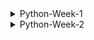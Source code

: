 <details>
    <summary>Python-Week-1</summary>

## Day 1:
### Introduction and Onboarding
I was introduced to the Python course content as well as what is expected of me in the end. Taken through how computers work with regards to memory and how it stores information, how we are able to access it and what happens when we write and run a computer program. I was then taken through installing Python, pip and Jupyter. Jupyter can only be installed using pip, which is the Python package installer which allows us to view most exercise files. Once everything was installed, I ran "jupyter notebook" which opened up the exercise files in the browser and from there I was able to create a new python 3 file which allowed me to run code in python without needing to use the command line. I also installed VS Code and ran the same Python code to see if it also works well on a text editor. Coming into this I was only familiar with VS Code so navigating and understanding Jupyter initially came with a bit of a challenge but I managed to work through it after reading more about it.

### Introduction
This compromised of a knowledge check going over finding the value of a variable when an array was already given and then altered, how a computer reads a comment line in Python and which symbol represents a comment when one is written. I found this questions helpful as they gave me a guide into what I can expect during the Python course. 

## Day 2:
### Variables and Types
I learnt that a **variable** is a basic unit of a program, which is assigned a value. The variable name cannot begin with a number, otherwise, it won't be used but it can include upper and lower case letters, including underscores. I did note that in Python, variable names begin with lowercase letters. Python has several types of variables such as *integers* - whole numbers, *floats* - decimal numbers, *complex numbers* - for complex calculations, *strings* - collections of characters, and booleans - true or false. Strings can be concatenated using a plus sign but cannot be used to add strings and numbers.

### Data Structures
These allow for the storage of a list of values in a single variable. Which are the following: **List** data structure - order is important, can contain any data type, incl. a list within a list and len funtion is used to determine the length, **Set** data structure - similar to a list, contains unique elements, declared by curly braces and order not important. **Tuples** - similar to lists, cannot be modified once declared, useful in storing large amounts of data in an efficient way in memory. **Dictionary** - collections of key-value pairs and are declared using curly braces and accessed using keys.

### Operators
These instructions that perform operations on variables and values by manipulating and performing actions on data. **Addition (+)** - adding things together to get a result and can concatenate two strings, **multiplication (*)** - multiplies numbers together but can also work with a string, **exponent** - raises a number to specified power, **division (/)** - returns floating point value even if the result is a whole number, **modulus (%)** - provides remainder after division e.g. 20/6 remainder 2 returned by modulus.
Other operators include **comparison operators** - evaluate two variables or values and produce boolean result e.g. ==, <, <=, >, >=. **Logical operators ('and', 'or' and 'not')** - 'and' returns true if both operands true, 'or' returns true if at least one operand is true and 'not' negates (reversing the truth value) boolean value it operates on. **Membership operators ('in' and 'not in')** - 'in' to check if a number of a string exits in given list/string.

### Control Flow
If statement allows us to execute a block of code only if a certain condition is met. If a condtion is true, indented code under if statement =  executed, if there's more code and an else statement is added, then the code under that = executed if condition is false. Indentation is very important - determines structure of the program.
- **For loop** - used to iterate over a list of any iterable object.
- **While loop** - similar to for loop but keeps looping until a certain condition is false. Important to make sure condition in while loop will eventually = false or loop will continue indefinitely.

### Functions
Like a machine that takes inputs and produces outputs e.g. toaster takes bread, produces toast. Toaster can still apply toasting function even if bread is not used.
- Defined by using *'def'* keyword followed by function name and arguments in parentheses.
- Can take one or more arguments and may or may not return a value.
- may mutate a variable without returning anything e.g. print function only prints output and doesn't return anything.
- keyword *'None'* represents absence of value, default return value for functions that do not explicitly return anything.

### Classes and Objects
- Class - help label and organize related collections of functions and attributes.
- E.g. a class called has multiple functions and attributes such as legs, a name and bark.
    - special function (init) created and gets called when instance of class is created.
    - init function takes variable called *'self'* which refers to specific instance of the Dog class.
```
class Dog:
    def __init__(self, name):
        self.name = name
        self.legs = 4

    def speak(self):
        print(self.name + ' says: Bark!')
```
- Defining attributes and functions of Dog class. E.g. Dog with four legs and has the name 'Rover' and a function called 'speak', which prints 'bark'.
- These attributes or functions in the class can be accessed using 'self' variable.
- Can be used by creating a new instance by calling 'dog' passing other variables such as name.
- Speak function takes 'self' as first variable ---> instance of the class  
    - class instances ---> objects
        - variables inside these classes ---> attributes
            - functions ---> methods.
```
my_dog = Dog('Rover')
another_dog = Dog('Fluffy')

my_dog.speak()

another_dog.speak()
```
### Factorial challenge
Factorial function gives the number of possible arrangements of a set of items of length 'n'
```
E.g. 4! ('four factorial') or ways to arrange four items
* can be calculated as 4 * 3 * 2 * 1
* 5! = 5 * 4 * 3 * 2 * 1 = 120
* 6! = 6 * 5 * 4 * 3 * 2 * 1 = 720
* 0! = 1
```
factorial = ! after a number = to the product of that number and all the integers below it down to one.
If type of 'num' is not an integer, we return none, this includes floats e.g. 1.2 and string. Negative numbers such as '-2' are integers but are also special cases, therefore if number < 0, return none.

- Recursion: when a function calls itself directly or indirectly.
    - all same checks performed then return the number multiplied by the factorial of the number minus one.
    - It calls itself, but with a number that's one smaller than before.
    - all checks repeated until input number = 0 and we return one.
    - factorial of the number if returned.
## Day 3:
### Ints and Floats
Division with ints = returns float e.g. 20/4 = 5.0
Returns float to accomodate non-whole numbers and adding a float to an int or multiplying/ using exponents with both = float.

- e.g. 256.0 can be converted to int using int class.
- Casting: converting from one type to another.
      - values like 8.9 casts to 8 and not 9.
      - no rounding when casting floats to ints, just removes the decimal.
      - can use round function when casting to round to nearest int ---> can also specify number of decimal places to round to.

- Floats = approximations resulting in rounding errors.
- stored as binary ones and zeros in memory, due to memory limitations ---> approximations = rounding errors.
- rounding function can mitigate (reduce, alleviate or lesson) this issue.

### Alternate Number Types
If you pass a number in a string, int class = convert to integer e.g. "100" --> 100.
If you pass second argument as a numer, it will convert first argument from that base to base 10. e.g. "100" in base 2 = 4 base 10.
First argument always = **string**
Due to maybe having non-numeric characters in the string that are valid in some bases e.g. "1ab" in base 16. "1ab" is not an integer.
```
int('1ab', 16)
1: 1*16^2, a: 10*16^1, b: 11*16^0
256 + 160 + 11 = 427
```

### Decimals
To use decimal module - import decimal class and the getcontext function. Deccimal class can help instantiate a decimal object with a number value e.g. 1/3 = 0.3333 with four decimals. Pass float as string so no problems are encounted.
```
from decimal import *
getcontext()
getcontext().prec=4 (changing decimal places)
Decimal(1) / Decimal(3)
= Decimal('0.3333')
```
```
getcontext().prec=2
Decimal(1) / Decimal(3)
= Decimal('0.33')
```

### Booleans
* Python casts integers to booleans: 1 = true and 0 = false.
* Anything except 0 = true, even -1 and imaginary 1 = true but float 0 and imaginary 0 = false.
* When it comes to strings: Boolean true = true, anything other than an empty string = true.
* Even "false" = true.
* Only false string is an empty one, with no spaces.
* Can also cast data structures to booleans - empty list or dictionary = false but anything inside = true.
* When non-value returned from a function = false.

### Strings
- Slicing: taking a portion of a string and returning it.
```
name = 'My name is Iron-man'
for first character: name[0] --> 'M'
for second character: name[1] --> 'y'
first 7 characters: name[0:7] --> 'My name'
same result as the one above: name[:7] --> 'My name'
All characters from index 11 to the end of the string: name[11:] --> 'Iron-man'

```

- Few ways to create strings --> string concatenation and f-strings
      - f-strings: allow us to insert variables or expressions inside curly braces in a string. Can also do rounding and number formating.
      - Triple quotes used to create multi-line strings.
      - Back slash used to include literal triple quotes in the strings.


### Bytes
- Data that is passed aroung but rarely modified directly.
- information is stored in ones and zeros.
- raw data = bytes project
- used for streaming files or transmitting texts without knowing the encoding.

- create empty bytes object that's four bytes long e.g bytes(4) --> /x followed by 2 hexadecimal numbers. Each has 8 bits.
    * if b is printed in front --> it's a bytes object.
    * To create bytes object with actual data --> type in utf-8 and can also used decode function to turn a bytes object --> string.
- Bytes objects = immutable like tuples, but can use a byte array if you need to modify the data.
- Can treat it like a string and modify specific byte values using slice notation.
- Can also use int library to convert hexadecimal values back to bytes.



## Day 4:
### Lists
- Slicing used to extract a range of values from a list or string, can also add a third value to control the step size.
- Range function --> generate longer lists (can be sliced)
- Negative values --> used to step backwards through the list.
```
e.g. slicing:
myList = [1,2,3,4,5]
myList[0,6,2] = [1,3,5]

0: starting index of the slice (first element)
6: ending index of slice, exclusive so slice will include elements up to but not including index 6. Since there are only 5 elements in myList, it includes all elements up to the end of the list.
2: step size, which indicates how many elements to skip between each element, included in the slice.

```

- **append() method**: To add an item to the end of a list.
  ```
  e.g. myList = [1,2,3,4]
       myList.append(5)
       print(myList)
  =    [1,2,3,4,5]
  ```
- **insert() method**: To insert an item at a specific position in the list.
  ```
  e.g. myList.insert(3,10) ---> inserting value 10 at position 3.
  ```
- two ways to remove:
  - **remove() method**: removes an item based on its value and not the index. e.g. if we want to remove number 5 from the list ```myList.remove(5)```
  - **pop() method**: removes and returns the item at the end of the list. e.g. ```myList.pop() --> last item removed```
  - can also use a loop with pop() to remove all items from the list. e.g. ``` while len(myList) > 0 and inside loop we can print myList.pop(). After the loop, the list will be empty.```
    
- when assign list to variable, variable stores a reference to the list and not a copy.
- can modify list through one variable, changes reflected in other variables that reference the same list.
- **copy() method**: used to make copy of a list so that changes to one list don't affect the other.
- e.g. ```list with values 1,2,3,4,5 = b = a.copy()``` and then print both a and b to see difference.

### Sets
+ uses curly brackets e.g ```{'a', 'b', 'c'}, mySet or mySet = set(('a', 'b', 'c'))```
+ Commonly used to remove duplicates from a list, since sets only contain unique values.
+ e.g.
  ``` list with duplicate values and de-duplicate by converting to set and back:
  myList = ['b', 'c', 'd']
  mySet = list(set(myList))
  
+ not ordered
+ can't access elements in a set using an index or slicing syntax.
+ **add() function**: used to add elements to a set
+ **discard() function**: used to remove elements

+ **membership operation (in)**: used to check if an element is in a set
+ **length() function**: find the length of a set
+ **pop() function**: removes and returns an arbitrary element from set

### Tuples
- uses parenthesis ()
- ordered
- immutable - can't be modified
- more effecient, better for storing large amounts of data.
- e.g. ``` myTuple = ('a', 'b', 'c')
           myTuple --> ('a','b','c') ```


## Day 5:
### if and Else
- Conditional statements
- allows us to execute a block of code only if a certain condition is met.
-  ```a = true, if a: print it is true``` If condition is true, indented code under if statement will be executed. If else statement added, code under that will be executed, if condition is false.
-  indentation is important.

-  Elif: if the previous conditions were not true = try this condition.

-  if else statements sometimes drag on and you only want to evaluate somthing in a one-liner.
      * use ternary operator: takes in a boolean condition, evaluates it and returns one valuse if true and another value = false.

### While Loops
- Similar to a **for** loop but keeps looping until a certain condition is false.
- ``` a = 0, while a < 5: print a, a = a + 1```
- Important to make sure that condition in the while loop will eventually become false, otherwise loop will continue indefinitely.
  * Break: used to exit a loop early and will move to the next line of code outside of the loop.
  * Continue: used to skip over certain lines within a loop and jumps back to the top of the loop to start the next iteration.
- Sometimes you might use **continue** statement inside an if statement to prevent code in the lopp from running under certain conditions.
- Another way to use **continue** and **break** is to rearrange your code and make it more readable.

### For Loops
- To iterate over a list or any iterable object.
- ```for item in my_List: print item```
    - item in for loop = variable that represents the current item in the list
- You can declare a new variable, like 'item' to hold the value of each element in your list as you iterate through it.
  1. Pass: used to write a stub for a **for** loop.
  2. Continue: used to skip the rest of a loop during a specific iteration.
  3. Break: used to stop the loop early if you founc what you are looking for.
  4. Break-else: used to find prime numbers in just a few lines - can be used with **while** loops.
</details>

<details>
    <summary>Python-Week-2</summary>

 ## Day-1
The basic unit of a program = a function

### Functions
- composed of a name and parameters, denoted by the **def** statement.
 ```
  def performOperation(num1, num2, operation):
    if operation == 'sum':
        return num1 + num2
    if operation == 'multiply':
        return num1 * num2
    
performOperation(2, 3, 'sum')

 ```
### Named Parameters
- can assign our value, 'operation = multiply' to override it.
- can pass in 'multiply' as a third parameter, to call this function.
- use "operation equals multiply" instead of having optional keyword parameters.
```
def performOperation(num1, num2, operation= 'sum', message='Default message'):
    print(message)
    if operation == 'sum':
        return num1 + num2
    if operation == 'multiply':
        return num1 * num2
    
performOperation(2, 3, message='A new message!', operation='multiply')
```
```
A new message!
6
```
- 'message' argument added with a specific default message is printed when the function is     called.
- when calling function, message is passed before or after operation as long as you specify which argument is which by using a comma to separate everything.

### *args
* *important rule*: keyword arguments must come after positional arguments.
* order of first two arguments is important.
* keyword arguments can be in any order.
* functional limitation to how many variables can be anticipated.
* Use asterisks before argument name: To allow users to pass any number of variables to create a pointer to the inputted variables.
* example below, the function is called with 3 arguments only one is expected and by adding an asterisk before args, Python understands that the variable name is just a reference to the arguments being passed.
```
def performOperation(*args):
    print(args)
performOperation(1,2,3)
```
```
(1, 2, 3)
```
* When a keyword argument is passed you get an error because this only works for positional arguments.
* If keyword argument passed in, an 'unexpected keyword argument' error will occur
```
performOperation(1,2,3, operation='sum')

TypeError: performOperation() got an unexpected keywword argument 'operation'
```
### **kwargs
* used to handle arguments
* print kwargs to see that the keyword arguments are now stored as a dictionary instead of a tuple.
```
def performOperation(*args, **kwargs):
    print(args)
    print(kwargs)
performOperation(1,2,3, operation='sum')
```
```
(1, 2, 3)
{'operation': 'sum'}
```
### Function Scope
* Both *args and **kwargs are used to print our the arguments passed into a function
* Allows us to see a tuple and dictionary of the passed arguments.
* 'locals' function - allows us to access all the variables within a Python function without any asterisks.

#### locals()
- locals: variable names that are only accessible locally within a function.
- Trying to reference a variable outside its scope = error
```
def performOperation(num1, num2, operation='sum'):
    print(locals())

performOperation(1, 2, operation='multiply')
print(num1)
```
```
{'num1': 1, 'num2': 2, 'operation': 'multiply'}
NameError: name 'num1' is not defined
```
- Two variables
  - local variables: defined inside the function
  - global variables: defined outside the function in the main code block. Built-in function 'globals' enables us to retrieve all of these variables.

#### globals()
- results in so many items, some are pre-built in Python.
- can be classified as either global variable scope or local variable scope.

### Global and Local Scope
- Two functions: function 1 with variables A and B, function 2 with variables C and B. Both functions will print out their local variables.
- Function 1 is called with arguments 1 and 2, and function 2 is called with arguments 3 and 4.
- Each function has its *local variable* scope and access to any variables in the *global scope*.
- They can't access each other's data.
```
message = 'Some global data'
def function1(varA, varB):
    print(message)
    print(locals())

def function2(varC, varB):
    print(message)
    print(locals())

function1(1, 2)
function2(3, 4)
```
```
Some global data
{'varA': 1, 'varB': 2}
Some global data
{'varC': 3, 'varB': 4}
```
- The defined variable, 'message' is printed out in both functions but when varA is attempted to be printed in function 2, an error occurs.
- Due to varA only being defined in function 1's local scope.
- If varA is defined in global scope, it can be printed in both functions.
- Python checks for local and global scope when looking up the variables data.
- 'message' can be redefined in function 1's local scope and print both the local and global values of the message.
- A function can also be declared within a function - inner function in function1.
- Inner function can only be called within function one.
- Syntax error - if called outside of function 1.
- When local variables in function 1 are printed, the inner function is defined as a variable.






## Day-2

## Day-3
 
 

</details>












